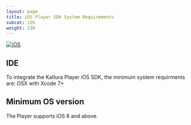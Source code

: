 ```yaml
---
layout: page
title: iOS Player SDK System Requirements
subcat: iOS
weight: 230
---
```


[![iOS](https://img.shields.io/badge/iOS-Supported-green.svg)](https://github.com/kaltura/player-sdk-native-ios)


## IDE 
To integrate the Kaltura Player iOS SDK, the minimum system requirments are:
OSX with Xcode 7+ 
  
## Minimum OS version 
The Player supports iOS 8 and above.



  


